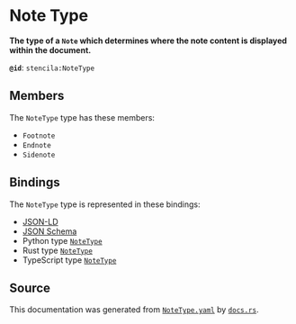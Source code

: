 # Note Type

**The type of a `Note` which determines where the note content is displayed within the document.**

**`@id`**: `stencila:NoteType`

## Members

The `NoteType` type has these members:

- `Footnote`
- `Endnote`
- `Sidenote`

## Bindings

The `NoteType` type is represented in these bindings:

- [JSON-LD](https://stencila.org/NoteType.jsonld)
- [JSON Schema](https://stencila.org/NoteType.schema.json)
- Python type [`NoteType`](https://github.com/stencila/stencila/blob/main/python/python/stencila/types/note_type.py)
- Rust type [`NoteType`](https://github.com/stencila/stencila/blob/main/rust/schema/src/types/note_type.rs)
- TypeScript type [`NoteType`](https://github.com/stencila/stencila/blob/main/ts/src/types/NoteType.ts)

## Source

This documentation was generated from [`NoteType.yaml`](https://github.com/stencila/stencila/blob/main/schema/NoteType.yaml) by [`docs.rs`](https://github.com/stencila/stencila/blob/main/rust/schema-gen/src/docs.rs).